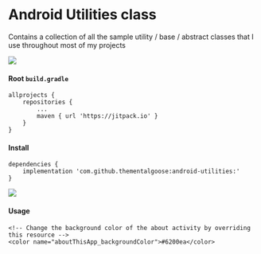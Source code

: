 # Android Utilities class 

Contains a collection of all the sample utility / base / abstract classes that I use throughout most of my projects 

[![](https://jitpack.io/v/thementalgoose/android-utilities.svg)](https://jitpack.io/#thementalgoose/android-utilities)

#### Root `build.gradle`

```
allprojects {
	repositories {
		...
		maven { url 'https://jitpack.io' }
	}
}
```

#### Install 

```
dependencies {
    implementation 'com.github.thementalgoose:android-utilities:'
}
```

[![](https://jitpack.io/v/thementalgoose/android-utilities.svg)](https://jitpack.io/#thementalgoose/android-utilities)


#### Usage

```
<!-- Change the background color of the about activity by overriding this resource -->
<color name="aboutThisApp_backgroundColor">#6200ea</color>
```